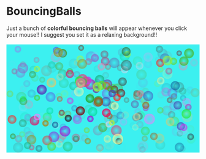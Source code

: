 # BouncingBalls
Just a bunch of __colorful bouncing balls__ will appear whenever you click your mouse!! I suggest you set it as a relaxing background!!\
\
![example](example.png)
